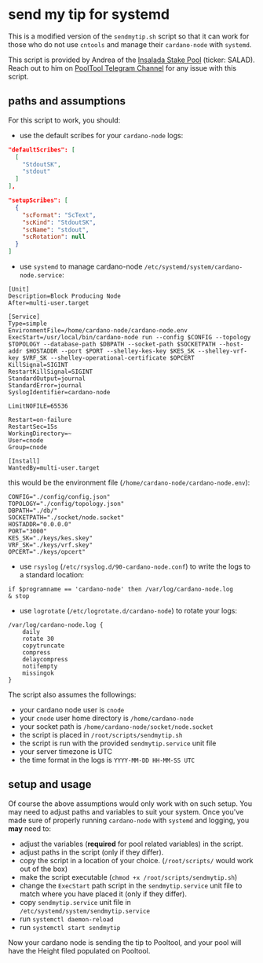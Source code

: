 # send my tip for systemd #

This is a modified version of the ```sendmytip.sh``` script so that it can work for those who do not use ```cntools``` and manage their ```cardano-node``` with ```systemd```.

This script is provided by Andrea of the [Insalada Stake Pool](https://insalada.io) (ticker: SALAD). Reach out to him on [PoolTool Telegram Channel](https://t.me/pooltool) for any issue with this script.

## paths and assumptions ##

For this script to work, you should:

- use the default scribes for your ```cardano-node``` logs:

``` json
"defaultScribes": [
  [
    "StdoutSK",
    "stdout"
  ]
],
```

``` json
"setupScribes": [
  {
    "scFormat": "ScText",
    "scKind": "StdoutSK",
    "scName": "stdout",
    "scRotation": null
  }
]
```

- use ```systemd``` to manage cardano-node ```/etc/systemd/system/cardano-node.service```:

``` text
[Unit]
Description=Block Producing Node
After=multi-user.target

[Service]
Type=simple
EnvironmentFile=/home/cardano-node/cardano-node.env
ExecStart=/usr/local/bin/cardano-node run --config $CONFIG --topology $TOPOLOGY --database-path $DBPATH --socket-path $SOCKETPATH --host-addr $HOSTADDR --port $PORT --shelley-kes-key $KES_SK --shelley-vrf-key $VRF_SK --shelley-operational-certificate $OPCERT
KillSignal=SIGINT
RestartKillSignal=SIGINT
StandardOutput=journal
StandardError=journal
SyslogIdentifier=cardano-node

LimitNOFILE=65536

Restart=on-failure
RestartSec=15s
WorkingDirectory=~
User=cnode
Group=cnode

[Install]
WantedBy=multi-user.target
```

this would be the environment file (```/home/cardano-node/cardano-node.env```):

``` text
CONFIG="./config/config.json"
TOPOLOGY="./config/topology.json"
DBPATH="./db/"
SOCKETPATH="./socket/node.socket"
HOSTADDR="0.0.0.0"
PORT="3000"
KES_SK="./keys/kes.skey"
VRF_SK="./keys/vrf.skey"
OPCERT="./keys/opcert"
```

- use ```rsyslog``` (```/etc/rsyslog.d/90-cardano-node.conf```) to write the logs to a standard location:

``` text
if $programname == 'cardano-node' then /var/log/cardano-node.log
& stop
```

- use ```logrotate``` (```/etc/logrotate.d/cardano-node```) to rotate your logs:

``` text
/var/log/cardano-node.log {
    daily
    rotate 30
    copytruncate
    compress
    delaycompress
    notifempty
    missingok
}
```

The script also assumes the followings:

- your cardano node user is ```cnode```
- your ```cnode``` user home directory is ```/home/cardano-node```
- your socket path is ```/home/cardano-node/socket/node.socket```
- the script is placed in ```/root/scripts/sendmytip.sh```
- the script is run with the provided ```sendmytip.service``` unit file
- your server timezone is UTC
- the time format in the logs is ```YYYY-MM-DD HH-MM-SS UTC```

## setup and usage ##

Of course the above assumptions would only work with on such setup. You may need to adjust paths and variables to suit your system. Once you've made sure of properly running ```cardano-node``` with ```systemd``` and logging, you **may** need to:

- adjust the variables (**required** for pool related variables) in the script.
- adjust paths in the script (only if they differ).
- copy the script in a location of your choice. (```/root/scripts/``` would work out of the box)
- make the script executable (```chmod +x /root/scripts/sendmytip.sh```)
- change the ```ExecStart``` path script in the ```sendmytip.service``` unit file to match where you have placed it (only if they differ).
- copy ```sendmytip.service``` unit file in ```/etc/systemd/system/sendmytip.service```
- run ```systemctl daemon-reload```
- run ```systemctl start sendmytip```

Now your cardano node is sending the tip to Pooltool, and your pool will have the Height filed populated on Pooltool.
